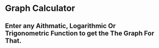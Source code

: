 # Graph Calculator
## Enter any Aithmatic, Logarithmic Or Trigonometric Function to get the The Graph For That.

